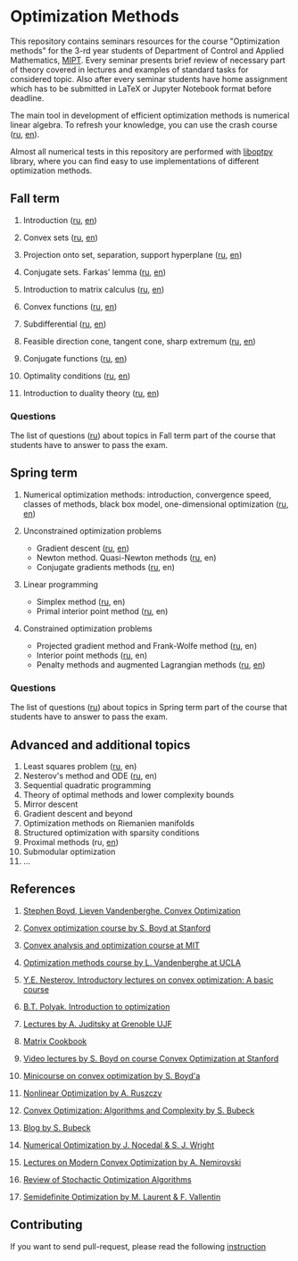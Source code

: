 # Optimization Methods

This repository contains seminars resources for the course "Optimization methods" for the 3-rd year students of Department of Control and Applied Mathematics, [MIPT](https://mipt.ru/english/).
Every seminar presents brief review of necessary part of theory covered in lectures and examples of standard tasks for considered topic. 
Also after every seminar students have home assignment which has to be submitted in LaTeX or Jupyter Notebook format before deadline.

The main tool in development of efficient optimization methods is numerical linear algebra. 
To refresh your knowledge, you can use the crash course ([ru](la_crash_course.ipynb), [en](la_crash_course_en.ipynb)). 

Almost all numerical tests in this repository are performed with [liboptpy](https://github.com/amkatrutsa/liboptpy) library, where you can find easy to use implementations of different optimization methods.

## Fall term

1. Introduction ([ru](/01-Intro/Seminar1.pdf), [en](./01-Intro/Seminar1en.pdf))

2. Convex sets ([ru](), [en]())

3. Projection onto set, separation, support hyperplane ([ru](/03-Separation/Seminar3.pdf), [en](./03-Separation/Seminar3en.pdf))

4. Conjugate sets. Farkas' lemma ([ru](/04-Conjugacy/Seminar4.pdf), [en](./04-Conjugacy/Seminar4en.pdf))

5. Introduction to matrix calculus ([ru](/05-MatrixCalculus/Seminar5.pdf), [en](./05-MatrixCalculus/Seminar5en.pdf))

6. Convex functions ([ru](/06-ConvexFunctions/Seminar6.pdf), [en](./06-ConvexFunctions/Seminar6en.pdf))

7. Subdifferential ([ru](/07-Subdifferential/Seminar7.pdf), [en](./07-Subdifferential/Seminar7en.pdf))

8. Feasible direction cone, tangent cone, sharp extremum ([ru](/08-Cones/Seminar8.pdf), [en](/08-Cones/Seminar8en.pdf))

9. Conjugate functions ([ru](/09-ConjugateFunctions/Seminar9.pdf), [en](/09-ConjugateFunctions/Seminar9en.pdf))

10. Optimality conditions ([ru](/10-OptimalityConditions/Seminar10.pdf), [en](/10-OptimalityConditions/Seminar10en.pdf))

11. Introduction to duality theory ([ru](/11-Duality/Seminar11.pdf), [en](/11-Duality/Seminar11en.pdf))

### Questions

The list of questions ([ru](/MinimumFall.pdf)) about topics in Fall term part of the course that students have to answer to pass the exam.

## Spring term

1. Numerical optimization methods: introduction, convergence speed, classes of methods, black box model, one-dimensional optimization ([ru](https://nbviewer.jupyter.org/github/amkatrutsa/MIPT-Opt/blob/master/12-NumMethods/Seminar12.ipynb), [en](https://nbviewer.jupyter.org/github/amkatrutsa/MIPT-Opt/tree/master/12-NumMethods/Seminar12en.ipynb))

2. Unconstrained optimization problems
	* Gradient descent ([ru](https://nbviewer.jupyter.org/github/amkatrutsa/MIPT-Opt/blob/master/13-GradDescent/Seminar13.ipynb), [en](https://nbviewer.jupyter.org/github/amkatrutsa/MIPT-Opt/blob/master/13-GradDescent/Seminar13en.ipynb))
	* Newton method. Quasi-Newton methods ([ru](https://nbviewer.jupyter.org/github/amkatrutsa/MIPT-Opt/blob/master/14-Newton/Seminar14.ipynb), en)
	* Conjugate gradients methods ([ru](https://nbviewer.jupyter.org/github/amkatrutsa/MIPT-Opt/blob/master/15-ConjGrad/Seminar15.ipynb), en)

3. Linear programming
	* Simplex method ([ru](https://nbviewer.jupyter.org/github/amkatrutsa/MIPT-Opt/blob/master/17-LinProgSimplex/Seminar17.ipynb), en)
	* Primal interior point method ([ru](https://nbviewer.jupyter.org/github/amkatrutsa/MIPT-Opt/blob/master/18-LinProgPrimalInterior/Seminar18.ipynb), en)

4. Constrained optimization problems
	* Projected gradient method and Frank-Wolfe method ([ru](https://nbviewer.jupyter.org/github/amkatrutsa/MIPT-Opt/blob/master/19-SimpleStructureSet/Seminar19.ipynb), en)
	* Interior point methods ([ru](https://nbviewer.jupyter.org/github/amkatrutsa/MIPT-Opt/blob/master/20-InteriorPoint/Seminar20.ipynb), en)
	* Penalty methods and augmented Lagrangian methods ([ru](https://nbviewer.jupyter.org/github/amkatrutsa/MIPT-Opt/blob/master/21-Penalty/Seminar21.ipynb), [en](https://nbviewer.jupyter.org/github/amkatrutsa/MIPT-Opt/blob/master/21-Penalty/Seminar21en.ipynb))


### Questions

The list of questions ([ru](/MinimumSpring.pdf)) about topics in Spring term part of the course that students have to answer to pass the exam.

## Advanced and additional topics

1. Least squares problem ([ru](https://nbviewer.jupyter.org/github/amkatrutsa/MIPT-Opt/blob/master/16-LSQ/Seminar16.ipynb), en)
2. Nesterov's method and ODE ([ru](https://nbviewer.jupyter.org/github/amkatrutsa/MIPT-Opt/blob/master/ODE4NesterovAcc/ODE4NesterovAcc.ipynb), en)
3. Sequential quadratic programming 
4. Theory of optimal methods and lower complexity bounds	
5. Mirror descent
6. Gradient descent and beyond
7. Optimization methods on Riemanien manifolds	
8. Structured optimization with sparsity conditions
9. Proximal methods (ru, [en](https://nbviewer.jupyter.org/github/amkatrutsa/MIPT-Opt/blob/master/ProxMethods/prox_methods_en.ipynb))
10. Submodular optimization
11. ...


## References

1. [Stephen Boyd, Lieven Vandenberghe. Convex Optimization](https://www.dropbox.com/s/zukr0b3f1eqfrw9/bv_cvxbook.pdf?dl=0)

2. [Convex optimization course by S. Boyd at Stanford](http://stanford.edu/class/ee364a/)

3. [Convex analysis and optimization course at MIT](http://ocw.mit.edu/courses/electrical-engineering-and-computer-science/6-253-convex-analysis-and-optimization-spring-2012/)

4. [Optimization methods course by L. Vandenberghe at UCLA](http://www.seas.ucla.edu/~vandenbe/ee236b/ee236b.html) 

5. [Y.E. Nesterov. Introductory lectures on convex optimization: A basic course](https://www.amazon.com/Introductory-Lectures-Convex-Optimization-Applied/dp/1461346916/ref=oosr)

6. [B.T. Polyak. Introduction to optimization](https://www.amazon.com/Introduction-Optimization-Translations-Mathematics-Engineering/dp/0911575146)

7. [Lectures by A. Juditsky at Grenoble UJF](http://ljk.imag.fr/membres/Anatoli.Iouditski/)

8. [Matrix Cookbook](https://www.dropbox.com/s/ymsjldwl8qxqlp8/matrixcookbook.pdf?dl=0)

9. [Video lectures by S. Boyd on course Convex Optimization at Stanford](https://www.youtube.com/watch?v=McLq1hEq3UY&list=PL3940DD956CDF0622)

10. [Minicourse on convex optimization by S. Boyd'a](http://stanford.edu/~boyd/papers/cvx_short_course.html)

11. [Nonlinear Optimization by A. Ruszczy](https://www.dropbox.com/s/w6ax8vzzjdxniaq/Andrzej_Ruszczy_Nonlinear_Optimization.pdf?dl=0)

12. [Convex Optimization: Algorithms and Complexity by S. Bubeck](https://www.dropbox.com/s/kkubqkmd9ni475i/Bubeck15.pdf?dl=0)

13. [Blog by S. Bubeck](https://blogs.princeton.edu/imabandit/)

14. [Numerical Optimization by J. Nocedal & S. J. Wright](https://www.dropbox.com/s/f27b15vnvrzf7ef/Numerical_Optimization.pdf?dl=0)

15. [Lectures on Modern Convex Optimization by A. Nemirovski](https://www.dropbox.com/s/gr6addvyxqfqjn0/Lect_ModConvOpt.pdf?dl=0)

16. [Review of Stochactic Optimization Algorithms](https://www.cs.ubc.ca/~schmidtm/Documents/2012_Notes_BigN.pdf)

17. [Semidefinite Optimization by M. Laurent & F. Vallentin](https://www.dropbox.com/s/shbad9vtvgbdv01/SDP_book.pdf?dl=0)

## Contributing

If you want to send pull-request, please read the following [instruction](./contribution.md)
